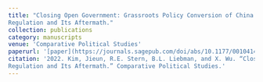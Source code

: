 ```yaml
---
title: "Closing Open Government: Grassroots Policy Conversion of China’s Open Government Information
Regulation and Its Aftermath."
collection: publications
category: manuscripts
venue: 'Comparative Political Studies'
paperurl: '[paper](https://journals.sagepub.com/doi/abs/10.1177/00104140211024314?journalCode=cpsa)'
citation: '2022. Kim, Jieun, R.E. Stern, B.L. Liebman, and X. Wu. “Closing Open Government: Grassroots Policy Conversion of China’s Open Government Information
Regulation and Its Aftermath.” Comparative Political Studies.'
---
```


